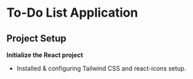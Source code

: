 # To-Do List Application

## Project Setup

**Initialize the React project**
- Installed & configuring Tailwind CSS and react-icons setup.


